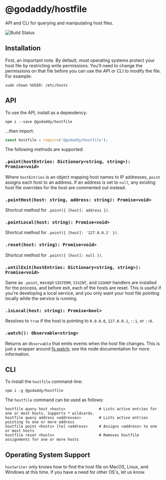 # @godaddy/hostfile

API and CLI for querying and manipulating host files.

![Build Status](https://travis-ci.org/godaddy/hostwriter.svg?branch=master)

## Installation

First, an important note. By default, most operating systems protect your host file by restricting write permissions.
You'll need to change the permissions on that file before you can use the API or CLI to modify the file. For example:

```shell
sudo chown %USER: /etc/hosts
```


## API

To use the API, install as a dependency:

```shell
npm i --save @godaddy/hostfile
```

...then import:

```js
const hostfile = require('@godaddy/hostfile');
```

The following methods are supported:

### `.point(hostEntries: Dictionary<string, string>): Promise<void>`

Where `hostEntries` is an object mapping host names to IP addresses, `point` assigns each host to an address. If an
address is set to `null`, any existing host file overrides for the host are commented out instead.

### `.pointHost(host: string, address: string): Promise<void>`

Shortcut method for `.point({ [host]: address })`.

### `.pointLocal(host: string): Promise<void>`

Shortcut method for `.point({ [host]: '127.0.0.1' })`.

### `.reset(host: string): Promise<void>`

Shortcut method for `.point({ [host]: null })`.

### `.untilExit(hostEntries: Dictionary<string, string>): Promise<void>`

Same as `.point`, except `SIGTERM`, `SIGINT`, and `SIGHUP` handlers are installed for the process, and before exit,
each of the hosts are reset. This is useful if you're developing a local service, and you only want your host file
pointing locally while the service is running.

### `.isLocal(host: string): Promise<bool>`

Resolves to `true` if the host is pointing to `0.0.0.0`, `127.0.0.1`, `::1`, or `::0`.

### `.watch(): Observable<string>`

Returns an `Observable` that emits events when the host file changes. This is just a wrapper around
[fs.watch](https://nodejs.org/dist/latest-v8.x/docs/api/fs.html#fs_fs_watch_filename_options_listener); see the node
documentation for more information.


## CLI

To install the `hostfile` command-line:

```shell
npm i -g @godaddy/hostfile
```

The `hostfile` command can be used as follows:

```shell
hostfile query host <hosts>               # Lists active entries for one or most hosts. Supports * wildcards.
hostfile query address <addresses>        # Lists active entries pointing to one or more address
hostfile point <hosts> [to] <address>     # Assigns <address> to one or most hosts
hostfile reset <hosts>                    # Removes hostfile assignments for one or more hosts
```
 


## Operating System Support

`hostwriter` only knows how to find the host file on MacOS, Linux, and Windows at this time. If you have a need for
other OS's, let us know.
